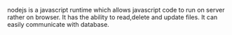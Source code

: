 nodejs is a javascript runtime which allows javascript code to run on server rather on browser. It has the ability to read,delete and update files. It can easily communicate with database.

